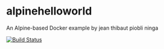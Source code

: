 # alpinehelloworld
An Alpine-based Docker example
by jean thibaut piobli ninga


[![Build Status](http://ip10-0-1-3-cira3kdn97c0qh6qe6g0-8080.direct.docker.labs.eazytraining.fr/job/alpinehelloworld/badge/icon)](http://ip10-0-1-3-cira3kdn97c0qh6qe6g0-8080.direct.docker.labs.eazytraining.fr/job/alpinehelloworld/)
